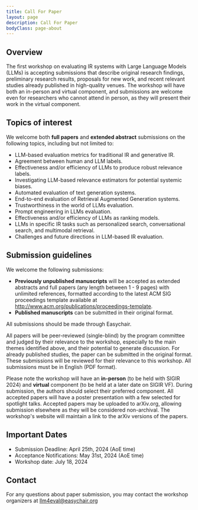 ```yaml
---
title: Call For Paper
layout: page
description: Call For Paper
bodyClass: page-about
---
```


## Overview
The first workshop on evaluating IR systems with Large Language Models (LLMs) is accepting submissions that describe original research findings, preliminary research results, proposals for new work, and recent relevant studies already published in high-quality venues. The workshop will have both an in-person and virtual component, and submissions are welcome even for researchers who cannot attend in person, as they will present their work in the virtual component.

## Topics of interest
We welcome both __full papers__ and __extended abstract__ submissions on the following topics, including but not limited to:

- LLM-based evaluation metrics for traditional IR and generative IR.
- Agreement between human and LLM labels.
- Effectiveness and/or efficiency of LLMs to produce robust relevance labels.
- Investigating LLM-based relevance estimators for potential systemic biases.
- Automated evaluation of text generation systems.
- End-to-end evaluation of Retrieval Augmented Generation systems.
- Trustworthiness in the world of LLMs evaluation.
- Prompt engineering in LLMs evaluation.
- Effectiveness and/or efficiency of LLMs as ranking models.
- LLMs in specific IR tasks such as personalized search, conversational search, and multimodal retrieval.
- Challenges and future directions in LLM-based IR evaluation.

## Submission guidelines
We welcome the following submissions:

- __Previously unpublished manuscripts__ will be accepted as extended abstracts and full papers (any length between 1 - 9 pages) with unlimited references, formatted according to the latest ACM SIG proceedings template available at http://www.acm.org/publications/proceedings-template. 
- __Published manuscripts__ can be submitted in their original format.

All submissions should be made through Easychair.

All papers will be peer-reviewed (single-blind) by the program committee and judged by their relevance to the workshop, especially to the main themes identified above, and their potential to generate discussion. For already published studies, the paper can be submitted in the original format. These submissions will be reviewed for their relevance to this workshop. All submissions must be in English (PDF format).

Please note the workshop will have an __in-person__ (to be held with SIGIR 2024) and __virtual__ component (to be held at a later date on SIGIR VF). During submission, the authors should select their preferred component. All accepted papers will have a poster presentation with a few selected for spotlight talks. Accepted papers may be uploaded to arXiv.org, allowing submission elsewhere as they will be considered non-archival. The workshop's website will maintain a link to the arXiv versions of the papers.

## Important Dates
- Submission Deadline: April 25th, 2024 (AoE time)
- Acceptance Notifications: May 31st, 2024 (AoE time)
- Workshop date: July 18, 2024

## Contact
For any questions about paper submission, you may contact the workshop organizers at <llm4eval@easychair.org>
